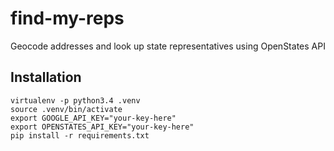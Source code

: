 # find-my-reps
Geocode addresses and look up state representatives using OpenStates API

## Installation
```
virtualenv -p python3.4 .venv
source .venv/bin/activate
export GOOGLE_API_KEY="your-key-here"
export OPENSTATES_API_KEY="your-key-here"
pip install -r requirements.txt
```
